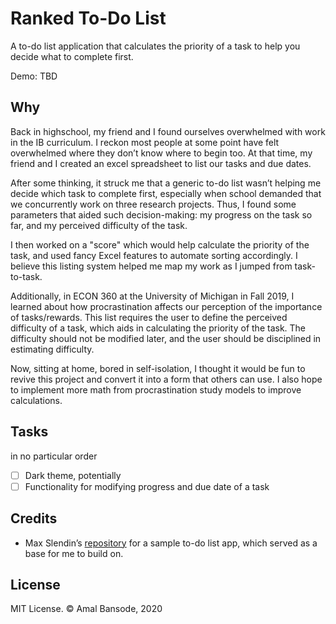 # Ranked To-Do List

A to-do list application that calculates the priority of a task to help you decide what to complete first.

Demo: TBD

## Why

Back in highschool, my friend and I found ourselves overwhelmed with work in the IB curriculum. I reckon most people at some point have felt overwhelmed where they don’t know where to begin too. At that time, my friend and I created an excel spreadsheet to list our tasks and due dates.

After some thinking, it struck me that a generic to-do list wasn’t helping me decide which task to complete first, especially when school demanded that we concurrently work on three research projects. Thus, I found some parameters that aided such decision-making: my progress on the task so far, and my perceived difficulty of the task. 

I then worked on a "score" which would help calculate the priority of the task, and used fancy Excel features to automate sorting accordingly. I believe this listing system helped me map my work as I jumped from task-to-task.

Additionally, in ECON 360 at the University of Michigan in Fall 2019, I learned about how procrastination affects our perception of the importance of tasks/rewards. This list requires the user to define the perceived difficulty of a task, which aids in calculating the priority of the task. The difficulty should not be modified later, and the user should be disciplined in estimating difficulty.

Now, sitting at home, bored in self-isolation, I thought it would be fun to revive this project and convert it into a form that others can use. I also hope to implement more math from procrastination study models to improve calculations.

## Tasks

in no particular order

- [ ] Dark theme, potentially
- [ ] Functionality for modifying progress and due date of a task

## Credits

- Max Slendin’s [repository](https://github.com/themaxsandelin) for a sample to-do list app, which served as a base for me to build on.

## License

MIT License. © Amal Bansode, 2020
